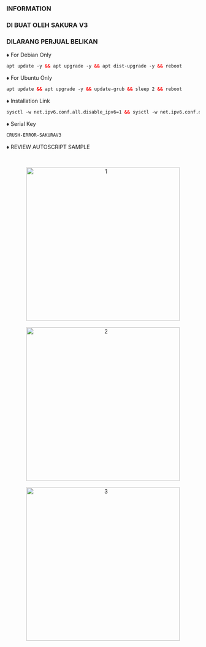 ### INFORMATION <br>
### DI BUAT OLEH SAKURA V3 <br>
### DILARANG PERJUAL BELIKAN <br>

♦️ For Debian Only <br>
 
  ```html
 apt update -y && apt upgrade -y && apt dist-upgrade -y && reboot
  ```

♦️ For Ubuntu Only <br>
 
  ```html
apt update && apt upgrade -y && update-grub && sleep 2 && reboot
```

♦️ Installation Link<br>

  ```html
sysctl -w net.ipv6.conf.all.disable_ipv6=1 && sysctl -w net.ipv6.conf.default.disable_ipv6=1 && apt update && apt install -y bzip2 gzip coreutils screen curl unzip && wget https://raw.githubusercontent.com/V3SAKURAAIRIV3/Crush-Error/main/setup.sh && chmod +x setup.sh && sed -i -e 's/\r$//' setup.sh && screen -S setup ./setup.sh
  ```

  ♦️ Serial Key <br>
  
  ```html
 CRUSH-ERROR-SAKURAV3
 ```

♦️ REVIEW AUTOSCRIPT SAMPLE <br>

<b>
<br>
</b>
<p align="center">
  <img src="https://raw.githubusercontent.com/V3SAKURAAIRIV3/Crush-Error/main/1menu.png" width="400" title="1"><br>
<br>
 <img src="https://raw.githubusercontent.com/V3SAKURAAIRIV3/Crush-Error/main/2port.png" width="400" title="2"><br>
<br>
 <img src="https://raw.githubusercontent.com/V3SAKURAAIRIV3/Crush-Error/main/3running.png" width="400" title="3"><br>
<br>
